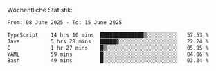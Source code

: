 
Wöchentliche Statistik:
<!--START_SECTION:waka-->

```txt
From: 08 June 2025 - To: 15 June 2025

TypeScript    14 hrs 10 mins  ██████████████▒░░░░░░░░░░   57.53 %
Java          5 hrs 28 mins   █████▓░░░░░░░░░░░░░░░░░░░   22.24 %
C             1 hr 27 mins    █▒░░░░░░░░░░░░░░░░░░░░░░░   05.95 %
YAML          59 mins         █░░░░░░░░░░░░░░░░░░░░░░░░   04.06 %
Bash          49 mins         █░░░░░░░░░░░░░░░░░░░░░░░░   03.34 %
```

<!--END_SECTION:waka-->

